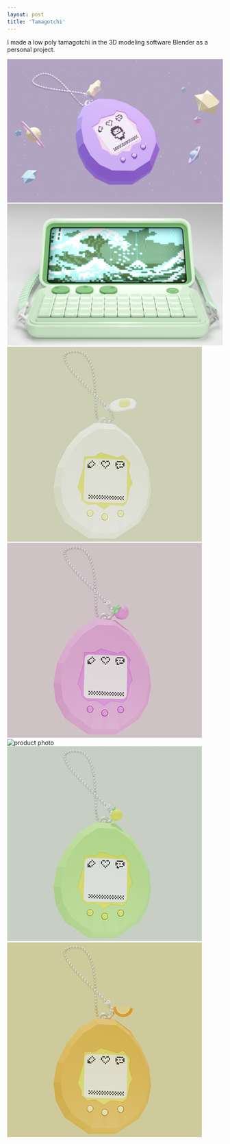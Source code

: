 ```yaml
---
layout: post
title: 'Tamagotchi'
---
```

I made a low poly tamagotchi in the 3D modeling software Blender as a personal project.

<img src="/assets/img/projects/tamagotchi/thumbnail.jpg" alt="product photo" class="image">

<img src="/assets/img/projects/cyberdecks/romowa-3a.png" alt="product photo" class="image">
    <div class="image-row">
    <img src="/assets/img/projects/tamagotchi/egg.jpg" alt="product photo" class="responsive-image row-two">
    <img src="/assets/img/projects/tamagotchi/strawberry.jpg" alt="product photo" class="responsive-image row-two">    
</div>

<div class="image-row">
    <img src="/assets/img/projects/tamagotchi/potted-plant.jpg" alt="product photo" class="responsive-image row-three">
    <img src="/assets/img/projects/tamagotchi/lemon.jpg" alt="product photo" class="responsive-image row-three">
    <img src="/assets/img/projects/tamagotchi/orange.jpg" alt="product photo" class="responsive-image row-three">
</div>